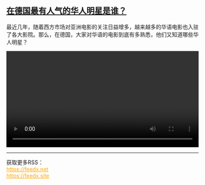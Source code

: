 <!--1740496623000-->
[在德国最有人气的华人明星是谁？](https://www.dw.com/zh/%E5%9C%A8%E5%BE%B7%E5%9B%BD%E6%9C%80%E6%9C%89%E4%BA%BA%E6%B0%94%E7%9A%84%E5%8D%8E%E4%BA%BA%E6%98%8E%E6%98%9F%E6%98%AF%E8%B0%81%EF%BC%9F/a-71698941)
------

<p>最近几年，随着西方市场对亚洲电影的关注日益增多，越来越多的华语电影也入驻了各大影院。那么，在德国，大家对华语的电影到底有多熟悉，他们又知道哪些华人明星？</small></p><video src="https://tvdownloaddw-a.akamaihd.net/Events/mp4/vdt_zh/2025/dwvgchi250221_chifilme-wide_1_01icw_AVC_1280x720.mp4" controls style="width:100%"></video><br><hr><div>获取更多RSS：<br><a href="https://feedx.net" style="color:orange" target="_blank">https://feedx.net</a> <br><a href="https://feedx.site" style="color:orange" target="_blank">https://feedx.site</a><br></div>
